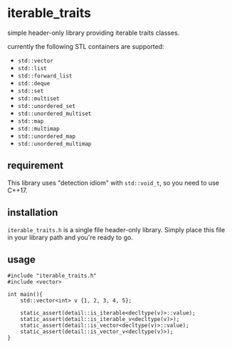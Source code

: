 # iterable_traits

simple header-only library providing iterable traits classes.

currently the following STL containers are supported:

- `std::vector`
- `std::list`
- `std::forward_list`
- `std::deque`
- `std::set`
- `std::multiset`
- `std::unordered_set`
- `std::unordered_multiset`
- `std::map`
- `std::multimap`
- `std::unordered_map`
- `std::unordered_multimap`

## requirement

This library uses "detection idiom" with `std::void_t`, so you need to use C++17.

## installation

`iterable_traits.h` is a single file header-only library.
Simply place this file in your library path and you're ready to go.

## usage

```
#include "iterable_traits.h"
#include <vector>

int main(){
    std::vector<int> v {1, 2, 3, 4, 5};

    static_assert(detail::is_iterable<decltype(v)>::value);
    static_assert(detail::is_iterable_v<decltype(v)>);
    static_assert(detail::is_vector<decltype(v)>::value);
    static_assert(detail::is_vector_v<decltype(v)>);
}
```
